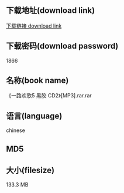 ## 下载地址(download link)
[下载链接 download link](https://tutu365.netlify.app/?s=%E3%80%8A%E4%B8%80%E8%B7%AF%E6%AC%A2%E6%AD%8C5+%E9%BB%91%E8%83%B6+CD2%E3%80%8B%5BMP3%5D.rar)

## 下载密码(download password)
1866

## 名称(book name)
《一路欢歌5 黑胶 CD2》[MP3].rar.rar

## 语言(language)
chinese

## MD5


## 大小(filesize)
133.3 MB
